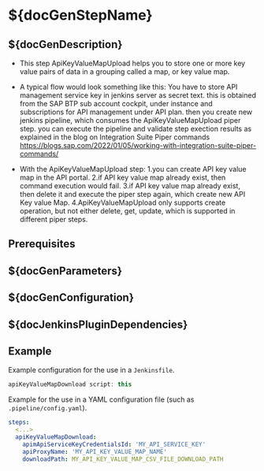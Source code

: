 # ${docGenStepName}

## ${docGenDescription}

* This step ApiKeyValueMapUpload helps you to store one or more key value pairs of data in a grouping called a map, or key value map.

* A typical flow would look something like this:
You have to store API management service key in jenkins server as secret text. this is obtained from the SAP BTP sub account cockpit, under instance and subscriptions for API management under API plan. then you create new jenkins pipeline, which consumes the ApiKeyValueMapUpload piper step. you can execute the pipeline and validate step exection results as explained in the blog on Integration Suite Piper commands
https://blogs.sap.com/2022/01/05/working-with-integration-suite-piper-commands/

* With the ApiKeyValueMapUpload step:
1.you can create API key value map in the API portal.
2.if API key value map already exist, then command execution would fail.
3.if API key value map already exist, then delete it and execute the piper step again, which create new API Key value Map.
4.ApiKeyValueMapUpload only supports create operation, but not either delete, get, update, which is supported in different piper steps.
## Prerequisites

## ${docGenParameters}

## ${docGenConfiguration}

## ${docJenkinsPluginDependencies}

## Example

Example configuration for the use in a `Jenkinsfile`.

```groovy
apiKeyValueMapDownload script: this
```

Example for the use in a YAML configuration file (such as `.pipeline/config.yaml`).

```yaml
steps:
  <...>
  apiKeyValueMapDownload:
    apimApiServiceKeyCredentialsId: 'MY_API_SERVICE_KEY'
    apiProxyName: 'MY_API_KEY_VALUE_MAP_NAME'
    downloadPath: MY_API_KEY_VALUE_MAP_CSV_FILE_DOWNLOAD_PATH
```
